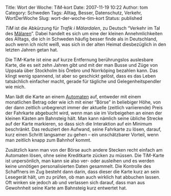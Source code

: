 Title: Wort der Woche: TiM-kort
Date: 2007-11-19 10:22
Author: tom
Category: Schweden
Tags: Alltag, Besser, Datenschutz, Verkehr, WortDerWoche
Slug: wort-der-woche-tim-kort
Status: published

*TiM* ist die Abkürzung für *Trafik i Mälardalen*, zu Deutsch “Verkehr
im Tal des [Mälaren](http://de.wikipedia.org/wiki/M%C3%A4laren)”. Dabei
handelt es sich um eine der kleinen Annehmlichkeiten des Alltags, die
ich in Schweden häufig besser finde als in Deutschland, auch wenn ich
nicht weiß, was sich in der alten Heimat diesbezüglich in den letzten
Jahren getan hat.

Die TiM-Karte ist eine auf kurze Entfernung berührungslos auslesbare
Karte, die es seit zehn Jahren gibt und mit der man Busse und Züge von
Uppsala über Stockholm bis Örebro und Norrköping bezahlen kann. Das
klingt wenig spannend, ist aber so geschickt gelöst, dass es das Leben
tatsächlich einfacher macht, gerade für tägliche und Gelegenheitspendler
wie mich.

Man lädt die Karte an einem
[Automaten](http://www.timinfo.se/Prisinfo/default.asp?page=pendlarautomaten)
auf, entweder mit einem monatlichen Betrag oder wie ich mit einer
“Börse” in beliebiger Höhe, von der dann zeitlich unbegrenzt immer der
aktuelle (zeitlich variierende) Preis der Fahrkarte abgebucht wird, wenn
man sie im Vorbeigehen an einen der kleinen Kästen am Bahnsteig hält.
Man kann nämlich seine übliche Strecke auf der Karte markieren, so dass
sich die Interaktion auf ein Minimum beschränkt. Das reduziert den
Aufwand, seine Fahrkarte zu lösen, darauf, kurz einen Schritt langsamer
zu gehen – ein unschätzbarer Vorteil, wenn man zeitlich knapp zum
Bahnhof kommt.

Zusätzlich kann man von der Börse auch andere Stecken recht einfach am
Automaten lösen, ohne seine Kreditkarte zücken zu müssen. Die TiM-Karte
ist unpersönlich, man kann sie also ver- oder ausleihen und es werden
keine unnötigen personalisierten Daten gesammelt. Die Kontrolle des
Schaffners im Zug besteht dann darin, dass dieser die Karte kurz an sein
Lesegerät hält, um zu prüfen, ob man auch wirklich hat abbuchen lassen.
Oft winken sie jedoch ab und verlassen sich darauf, dass man aus
Gewohnheit seine Karte am Bahnsteig kurz entwertet hat.

